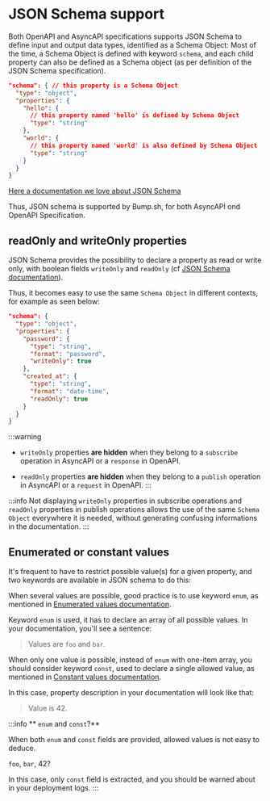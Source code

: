# JSON Schema support

Both OpenAPI and AsyncAPI specifications supports JSON Schema to define input and output data types, identified as a Schema Object:
Most of the time, a Schema Object is defined with keyword `schema`, and each child property can also be defined as a Schema object (as per definition of the JSON Schema specification).

```json
"schema": { // this property is a Schema Object
  "type": "object",
  "properties": {
    "hello": {
      // this property named 'hello' is defined by Schema Object
      "type": "string"
    },
    "world": {
      // this property named 'world' is also defined by Schema Object
      "type": "string"
    }
  }
}
```

[Here a documentation we love about JSON Schema](https://json-schema.org/)

Thus, JSON schema is supported by Bump.sh, for both AsyncAPI ond OpenAPI Specification.

## readOnly and writeOnly properties

JSON Schema provides the possibility to declare a property as read or write only, with boolean fields `writeOnly` and `readOnly` (cf [JSON Schema documentation](https://json-schema.org/draft-07/json-schema-validation.html#rfc.section.10.3)).

Thus, it becomes easy to use the same `Schema Object` in different contexts, for example as seen below:

```json
"schema": {
  "type": "object",
  "properties": {
    "password": {
      "type": "string",
      "format": "password",
      "writeOnly": true
    },
    "created_at": {
      "type": "string",
      "format": "date-time",
      "readOnly": true
    }
  }
}
```

:::warning
- `writeOnly` properties **are hidden** when they belong to a `subscribe` operation in AsyncAPI or a `response` in OpenAPI.

- `readOnly` properties **are hidden** when they belong to a `publish` operation in AsyncAPI or a `request` in OpenAPI.
:::

:::info
Not displaying `writeOnly` properties in subscribe operations and `readOnly` properties in publish operations allows the use of the same `Schema Object` everywhere it is needed, without generating  confusing informations in the documentation.
:::


## Enumerated or constant values

It's frequent to have to restrict possible value(s) for a given property, and two keywords
are available in JSON schema to do this:

When several values are possible, good practice is to use keyword `enum`,
as mentioned in [Enumerated values documentation](https://json-schema.org/understanding-json-schema/reference/generic.html?highlight=const#enumerated-values).

Keyword `enum` is used, it has to declare an array of all possible values.
In your documentation, you'll see a sentence:
> Values are `foo` and `bar`.

When only one value is possible, instead of `enum` with one-item array,
you should consider keyword `const`, used to declare a single allowed value,
as mentioned in [Constant values documentation](https://json-schema.org/understanding-json-schema/reference/generic.html?highlight=const#constant-values).

In this case, property description in your documentation will look like that:
> Value is 42.

:::info
** `enum` and `const`?**

When both `enum` and `const` fields are provided, allowed values is not easy to deduce.

`foo`, `bar`, 42?

In this case, only `const` field is extracted, and you should be warned about in your deployment logs.
:::

